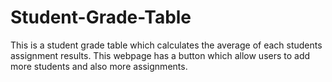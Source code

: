 # Student-Grade-Table
This is a student grade table which calculates the average of each students assignment results. This webpage has a button which allow users to add more students and also more assignments.
